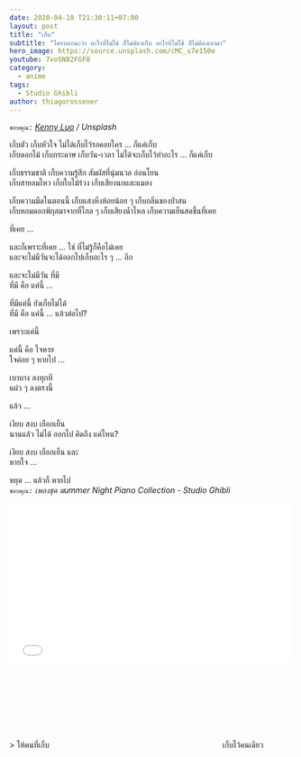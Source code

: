 ```yaml
---
date: 2020-04-10 T21:30:11+07:00
layout: post
title: "เก็บ"
subtitle: "ใครบอกนะว่า อะไรที่ไม่ใช่ ก็ไม่ต้องเก็บ อะไรที่ไม่ใช้ ก็ไม่ต้องเอามา"
hero_image: https://source.unsplash.com/cMC_s7e150o
youtube: 7voSN82FGF0
category:
  - anime
tags:
  - Studio Ghibli
author: thiagorossener
---
```

`ขอบคุณ:` *[Kenny Luo](https://unsplash.com/@kennyluoping) / Unsplash*

เก็บตัว เก็บหัวใจ ไม่ได้เก็บไว้รอคอยใคร ... ก็แค่เก็บ\
เก็บดอกไม้ เก็บกระดาษ เก็บวัน-เวลา ไม่ได้จะเก็บไว้ทำอะไร ... ก็แค่เก็บ

เก็บธรรมชาติ เก็บความรู้สึก สัมผัสที่นุ่มนวล อ่อนโยน\
เก็บสายลมไหว เก็บใบไม้ร่วง เก็บเสียงนกและแมลง

เก็บความมืดในตอนนี้ เก็บแสงหิ่งห้อยน้อย ๆ เก็บกลิ่นของป่าสน\
เก็บหอมดอกพิกุลมาจากที่ไกล ๆ เก็บเสียงน้ำไหล เก็บความเย็นสดชื่นที่เคย

ที่เคย ...

และก็เพราะที่เคย ... ใช่ ที่ไม่รู้ก็คือไม่เคย\
และจะไม่มีวันจะได้ออกไปเก็บอะไร ๆ ... อีก

และจะไม่มีวัน ที่มี\
ที่มี คือ แค่นี้ ...

ที่มีแค่นี้ ยังเก็บไม่ได้\
ที่มี คือ แค่นี้ ... แล้วต่อไป?

เพราะแค่นี้

แค่นี้ คือ ใจหาย\
ใจค่อย ๆ หายไป ...

เบาบาง ลงทุกที\
แผ่ว ๆ ลงตรงนี้

แล้ว ...

เงียบ สงบ เยือกเย็น\
นานแล้ว ไม่ได้ ออกไป คิดถึง แค่ไหน?

เงียบ สงบ เยือกเย็น และ\
หายใจ ...

หยุด ... แล้วก็ หายไป\
`ขอบคุณ:` *เพลงชุด ฆummer Night Piano Collection - Studio Ghibli*

<div style="position:relative;width:100%;height:0;padding-bottom:56.25%;">
<iframe style="width:100%;height:100%;position:absolute;top:0;left:0;" src="{{ "https://www.youtube.com/embed/" | append: page.youtube }}" frameborder="0" allow="autoplay; encrypted-media" allowfullscreen>
</iframe>
</div>
> ให้คนที่เก็บ <svg class="love"><use xlink:href="#icon-heart"></use></svg> เก็บไว้คนเดียว

